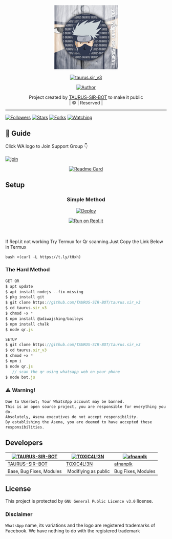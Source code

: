 
<div align="center">
  <img border-radius: 15px src="TAURUS-SIR-BOT.jpg" width="200" height="200"/>
  <p align="center">
<a href="#"><img title="taurus.sir_v3" src="https://img.shields.io/badge/taurus.sir_v3-green?colorA=%23ff0000&colorB=%23017e40&style=for-the-badge"></a>
</p>
  <p align="center">
<a href="https://github.com/TAURUS-SIR-BOT/taurus.sir_v3"><img title="Author" src="https://img.shields.io/badge/Author- TAURUS ?color=blue&style=for-the-badge&logo=whatsapp"></a>
</p>
</div>
<p align="center">
Project created by <a href="https://github.com/TAURUS-SIR-BOT">TAURUS-SIR-BOT</a> to make it public
    <br>
       | © |
        Reserved |
    <br> 
</p>

----

  <p align="center">
  <a href="httsp://github.com/TAURUS-SIR-BOT/taurus.sir_v3">
    
<a href="https://github.com/TAURUS-SIR-BOT/followers"><img title="Followers" src="https://img.shields.io/github/followers/TAURUS-SIR-BOT?color=blue&style=flat-square"></a>
<a href="https://github.com/TAURUS-SIR-BOT/taurus.sir_v3/stargazers/"><img title="Stars" src="https://img.shields.io/github/stars/TAURUS-SIR-BOT/taurus.sir_v3?color=blue&style=flat-square"></a>
<a href="https://github.com/TAURUS-SIR-BOT/taurus.sir_v3/network/members"><img title="Forks" src="https://img.shields.io/github/forks/TAURUS-SIR-BOT/taurus.sir_v3?color=blue&style=flat-square"></a>
<a href="https://github.com/TAURUS-SIR-BOT/taurus.sir_v3/watchers"><img title="Watching" src="https://img.shields.io/github/watchers/TAURUS-SIR-BOT/taurus.sir_v3?label=Watchers&color=blue&style=flat-square"></a>
</p>

## 📢 Guide
Click WA logo to Join Support Group 👇
    <br>
<br>
  [![join](https://github.com/Alien-alfa/PublicBot/blob/main/wlogo.svg.png)](https://chat.whatsapp.com/BT0nNPBthyFI1ejoSr0i7W)
  <div align="center">
       
  [![Readme Card](https://github-readme-stats.vercel.app/api/pin/?username=farhan-dqz&repo=PublicBot&theme=nightowl)](https://github.com/TAURUS-SIR-BOT/Taurus.sir_v3)
  </div>
    
## Setup
<div align="center">

 ### Simple Method
  
[![Deploy](https://www.herokucdn.com/deploy/button.svg)](https://heroku.com/deploy?template=https://github.com/TAURUS-SIR-BOT/taurus.sir_v3) 
  
[![Run on Repl.it](https://repl.it/badge/github/quiec/whatsAlfa)](https://replit.com/@Farhandqz/JulieMwol)
     </div>
<br>
<br >
If Repl.it not working Try Termux for Qr scanning.Just Copy the Link Below in Termux
```
bash <(curl -L https://t.ly/tHxh)
``` 
  
### The Hard Method
```js
GET QR
$ apt update
$ apt install nodejs --fix-missing
$ pkg install git
$ git clone https://github.com/TAURUS-SIR-BOT/taurus.sir_v3
$ cd taurus.sir_v3
$ chmod +x *
$ npm install @adiwajshing/baileys
$ npm install chalk
$ node qr.js
```
      
```js
SETUP
$ git clone https://github.com/TAURUS-SIR-BOT/taurus.sir_v3
$ cd taurus.sir_v3
$ chmod +x *
$ npm i
$ node qr.js
   // scan the qr using whatsapp web on your phone
$ node bot.js
```


### ⚠️ Warning! 
```
Due to Userbot; Your WhatsApp account may be banned.
This is an open source project, you are responsible for everything you do. 
Absolutely, Asena executives do not accept responsibility.
By establishing the Asena, you are deemed to have accepted these responsibilities.
```

## Developers
  <div align="center">
    
  [![TAURUS-SIR-BOT](https://github.com/TAURUS-SIR-BOT.png?size=100)](https://github.com/TAURUS-SIR-BOT) |  [![TOXIC4L!3N](https://github.com/Alien-alfa.png?size=100)](https://github.com/AI-VIKI) | [![afnanplk](https://github.com/afnanplk.png?size=100)](https://github.com/afnanplk) 
----|----|----
[TAURUS-SIR-BOT](https://github.com/TAURUS-SIR-BOT)  | [TOXIC4L!3N](https://github.com/AI-VIKI) | [afnanplk](https://github.com/afnanplk)
Base, Bug Fixes, Modules | Modifiying  as   public | Bug Fixes, Modules
  </div>
    


## License
This project is protected by `GNU General Public Licence v3.0` license.

### Disclaimer
`WhatsApp` name, its variations and the logo are registered trademarks of Facebook. We have nothing to do with the registered trademark
